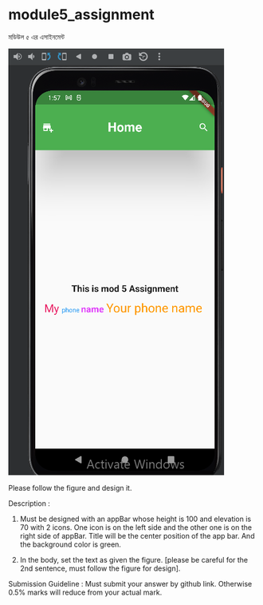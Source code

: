 # module5_assignment

মডিউল ৫ এর এসাইনমেন্ট

![Alt text](image.png)

Please follow the figure and design it.


 


Description : 
1. Must be designed with an appBar whose height is 100 and elevation is 70 with 2 icons. One icon is on the left side and the other one is on the right side of appBar. Title will be the center position of the app bar. And the background color is green.


 


2. In the body, set the text as given the figure. [please be careful for the 2nd sentence, must follow the figure for design]. 


 


Submission Guideline : Must submit your answer by github link. Otherwise 0.5% marks will reduce from your actual mark.      


